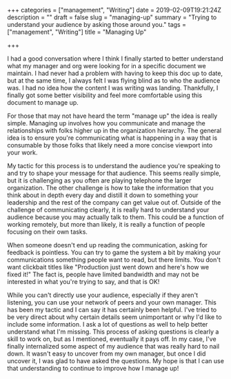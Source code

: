 +++
categories = ["management", "Writing"]
date = 2019-02-09T19:21:24Z
description = ""
draft = false
slug = "managing-up"
summary = "Trying to understand your audience by asking those around you."
tags = ["management", "Writing"]
title = "Managing Up"

+++

I had a good conversation where I think I finally started to better understand what my manager and org were looking for in a specific document we maintain. I had never had a problem with having to keep this doc up to date, but at the same time, I always felt I was flying blind as to who the audience was. I had no idea how the content I was writing was landing. Thankfully, I finally got some better visibility and feel more comfortable using this document to manage up.

For those that may not have heard the term "manage up" the idea is really simple. Managing up involves how you communicate and manage the relationships with folks higher up in the organization hierarchy. The general idea is to ensure you're communicating what is happening in a way that is consumable by those folks that likely need a more concise viewport into your work.

My tactic for this process is to understand the audience you're speaking to and try to shape your message for that audience. This seems really simple, but it is challenging as you often are playing telephone the larger organization. The other challenge is how to take the information that you think about in depth every day and distill it down to something your leadership and the rest of the company can get value out of. Outside of the challenge of communicating clearly, it is really hard to understand your audience because you may actually talk to them. This could be a function of working remotely, but more than likely, it is really a function of people focusing on their own tasks.

When someone doesn't end up reading the communication, asking for feedback is pointless. You can try to game the system a bit by making your communications something people want to read, but there limits. You don't want clickbait titles like "Production just went down and here's how we fixed it!" The fact is, people have limited bandwidth and may not be interested in what you're trying to say, and that is OK!

While you can't directly use your audience, especially if they aren't listening, you can use your network of peers and your own manager. This has been my tactic and I can say it has certainly been helpful. I've tried to be very direct about why certain details seem unimportant or why I'd like to include some information. I ask a lot of questions as well to help better understand what I'm missing. This process of asking questions is clearly a skill to work on, but as I mentioned, eventually it pays off. In my case, I've finally internalized some aspect of my audience that was really hard to nail down. It wasn't easy to uncover from my own manager, but once I did uncover it, I was glad to have asked the questions. My hope is that I can use that understanding to continue to improve how I manage up!
